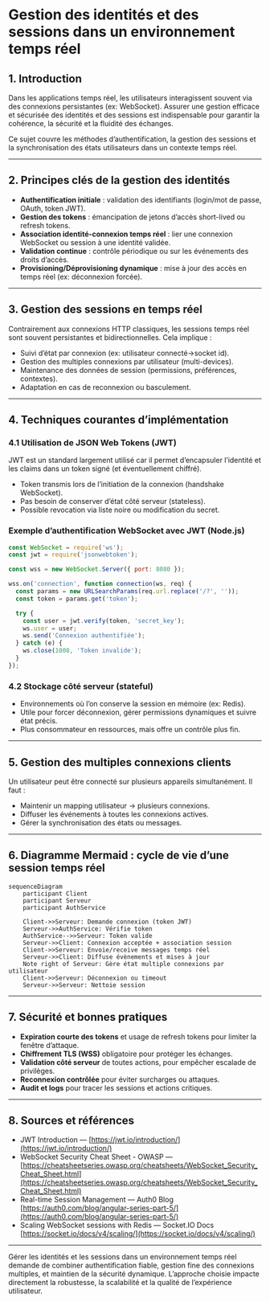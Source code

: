 # Gestion des identités et des sessions dans un environnement temps réel

## 1. Introduction

Dans les applications temps réel, les utilisateurs interagissent souvent via des connexions persistantes (ex: WebSocket). Assurer une gestion efficace et sécurisée des identités et des sessions est indispensable pour garantir la cohérence, la sécurité et la fluidité des échanges.

Ce sujet couvre les méthodes d’authentification, la gestion des sessions et la synchronisation des états utilisateurs dans un contexte temps réel.

---

## 2. Principes clés de la gestion des identités

- **Authentification initiale** : validation des identifiants (login/mot de passe, OAuth, token JWT).
- **Gestion des tokens** : émancipation de jetons d’accès short-lived ou refresh tokens.
- **Association identité-connexion temps réel** : lier une connexion WebSocket ou session à une identité validée.
- **Validation continue** : contrôle périodique ou sur les événements des droits d’accès.
- **Provisioning/Déprovisioning dynamique** : mise à jour des accès en temps réel (ex: déconnexion forcée).

---

## 3. Gestion des sessions en temps réel

Contrairement aux connexions HTTP classiques, les sessions temps réel sont souvent persistantes et bidirectionnelles. Cela implique :

- Suivi d’état par connexion (ex: utilisateur connecté→socket id).
- Gestion des multiples connexions par utilisateur (multi-devices).
- Maintenance des données de session (permissions, préférences, contextes).
- Adaptation en cas de reconnexion ou basculement.

---

## 4. Techniques courantes d’implémentation

### 4.1 Utilisation de JSON Web Tokens (JWT)

JWT est un standard largement utilisé car il permet d’encapsuler l’identité et les claims dans un token signé (et éventuellement chiffré).

- Token transmis lors de l’initiation de la connexion (handshake WebSocket).
- Pas besoin de conserver d’état côté serveur (stateless).
- Possible revocation via liste noire ou modification du secret.

### Exemple d’authentification WebSocket avec JWT (Node.js)

```javascript
const WebSocket = require('ws');
const jwt = require('jsonwebtoken');

const wss = new WebSocket.Server({ port: 8080 });

wss.on('connection', function connection(ws, req) {
  const params = new URLSearchParams(req.url.replace('/?', ''));
  const token = params.get('token');

  try {
    const user = jwt.verify(token, 'secret_key');
    ws.user = user;
    ws.send('Connexion authentifiée');
  } catch (e) {
    ws.close(1008, 'Token invalide');
  }
});
```

### 4.2 Stockage côté serveur (stateful)

- Environnements où l’on conserve la session en mémoire (ex: Redis).
- Utile pour forcer déconnexion, gérer permissions dynamiques et suivre état précis.
- Plus consommateur en ressources, mais offre un contrôle plus fin.

---

## 5. Gestion des multiples connexions clients

Un utilisateur peut être connecté sur plusieurs appareils simultanément. Il faut :

- Maintenir un mapping utilisateur → plusieurs connexions.
- Diffuser les événements à toutes les connexions actives.
- Gérer la synchronisation des états ou messages.

---

## 6. Diagramme Mermaid : cycle de vie d’une session temps réel

```mermaid
sequenceDiagram
    participant Client
    participant Serveur
    participant AuthService

    Client->>Serveur: Demande connexion (token JWT)
    Serveur->>AuthService: Vérifie token
    AuthService-->>Serveur: Token valide
    Serveur->>Client: Connexion acceptée + association session
    Client->>Serveur: Envoie/receive messages temps réel
    Serveur->>Client: Diffuse évènements et mises à jour
    Note right of Serveur: Gère état multiple connexions par utilisateur
    Client->>Serveur: Déconnexion ou timeout
    Serveur->>Serveur: Nettoie session
```

---

## 7. Sécurité et bonnes pratiques

- **Expiration courte des tokens** et usage de refresh tokens pour limiter la fenêtre d’attaque.
- **Chiffrement TLS (WSS)** obligatoire pour protéger les échanges.
- **Validation côté serveur** de toutes actions, pour empêcher escalade de privilèges.
- **Reconnexion contrôlée** pour éviter surcharges ou attaques.
- **Audit et logs** pour tracer les sessions et actions critiques.

---

## 8. Sources et références

- JWT Introduction — [https://jwt.io/introduction/](https://jwt.io/introduction/)  
- WebSocket Security Cheat Sheet - OWASP — [https://cheatsheetseries.owasp.org/cheatsheets/WebSocket_Security_Cheat_Sheet.html](https://cheatsheetseries.owasp.org/cheatsheets/WebSocket_Security_Cheat_Sheet.html)  
- Real-time Session Management — Auth0 Blog [https://auth0.com/blog/angular-series-part-5/](https://auth0.com/blog/angular-series-part-5/)  
- Scaling WebSocket sessions with Redis — Socket.IO Docs [https://socket.io/docs/v4/scaling/](https://socket.io/docs/v4/scaling/)

---

Gérer les identités et les sessions dans un environnement temps réel demande de combiner authentification fiable, gestion fine des connexions multiples, et maintien de la sécurité dynamique. L’approche choisie impacte directement la robustesse, la scalabilité et la qualité de l’expérience utilisateur.